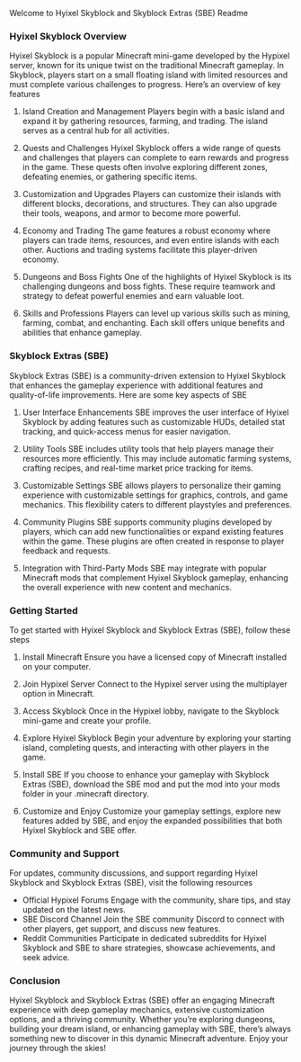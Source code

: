 Welcome to Hyixel Skyblock and Skyblock Extras (SBE) Readme

### Hyixel Skyblock Overview

Hyixel Skyblock is a popular Minecraft mini-game developed by the Hypixel server, known for its unique twist on the traditional Minecraft gameplay. In Skyblock, players start on a small floating island with limited resources and must complete various challenges to progress. Here’s an overview of key features

1. Island Creation and Management Players begin with a basic island and expand it by gathering resources, farming, and trading. The island serves as a central hub for all activities.
   
2. Quests and Challenges Hyixel Skyblock offers a wide range of quests and challenges that players can complete to earn rewards and progress in the game. These quests often involve exploring different zones, defeating enemies, or gathering specific items.

3. Customization and Upgrades Players can customize their islands with different blocks, decorations, and structures. They can also upgrade their tools, weapons, and armor to become more powerful.

4. Economy and Trading The game features a robust economy where players can trade items, resources, and even entire islands with each other. Auctions and trading systems facilitate this player-driven economy.

5. Dungeons and Boss Fights One of the highlights of Hyixel Skyblock is its challenging dungeons and boss fights. These require teamwork and strategy to defeat powerful enemies and earn valuable loot.

6. Skills and Professions Players can level up various skills such as mining, farming, combat, and enchanting. Each skill offers unique benefits and abilities that enhance gameplay.

### Skyblock Extras (SBE)

Skyblock Extras (SBE) is a community-driven extension to Hyixel Skyblock that enhances the gameplay experience with additional features and quality-of-life improvements. Here are some key aspects of SBE

1. User Interface Enhancements SBE improves the user interface of Hyixel Skyblock by adding features such as customizable HUDs, detailed stat tracking, and quick-access menus for easier navigation.

2. Utility Tools SBE includes utility tools that help players manage their resources more efficiently. This may include automatic farming systems, crafting recipes, and real-time market price tracking for items.

3. Customizable Settings SBE allows players to personalize their gaming experience with customizable settings for graphics, controls, and game mechanics. This flexibility caters to different playstyles and preferences.

4. Community Plugins SBE supports community plugins developed by players, which can add new functionalities or expand existing features within the game. These plugins are often created in response to player feedback and requests.

5. Integration with Third-Party Mods SBE may integrate with popular Minecraft mods that complement Hyixel Skyblock gameplay, enhancing the overall experience with new content and mechanics.

### Getting Started

To get started with Hyixel Skyblock and Skyblock Extras (SBE), follow these steps

1. Install Minecraft Ensure you have a licensed copy of Minecraft installed on your computer.
   
2. Join Hypixel Server Connect to the Hypixel server using the multiplayer option in Minecraft.

3. Access Skyblock Once in the Hypixel lobby, navigate to the Skyblock mini-game and create your profile.

4. Explore Hyixel Skyblock Begin your adventure by exploring your starting island, completing quests, and interacting with other players in the game.

5. Install SBE If you choose to enhance your gameplay with Skyblock Extras (SBE), download the SBE mod and put the mod into your mods folder in your .minecraft directory.

6. Customize and Enjoy Customize your gameplay settings, explore new features added by SBE, and enjoy the expanded possibilities that both Hyixel Skyblock and SBE offer.

### Community and Support

For updates, community discussions, and support regarding Hyixel Skyblock and Skyblock Extras (SBE), visit the following resources

- Official Hypixel Forums Engage with the community, share tips, and stay updated on the latest news.
- SBE Discord Channel Join the SBE community Discord to connect with other players, get support, and discuss new features.
- Reddit Communities Participate in dedicated subreddits for Hyixel Skyblock and SBE to share strategies, showcase achievements, and seek advice.

### Conclusion

Hyixel Skyblock and Skyblock Extras (SBE) offer an engaging Minecraft experience with deep gameplay mechanics, extensive customization options, and a thriving community. Whether you’re exploring dungeons, building your dream island, or enhancing gameplay with SBE, there’s always something new to discover in this dynamic Minecraft adventure. Enjoy your journey through the skies!
